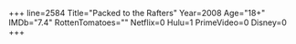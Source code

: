 +++
line=2584
Title="Packed to the Rafters"
Year=2008
Age="18+"
IMDb="7.4"
RottenTomatoes=""
Netflix=0
Hulu=1
PrimeVideo=0
Disney=0
+++

